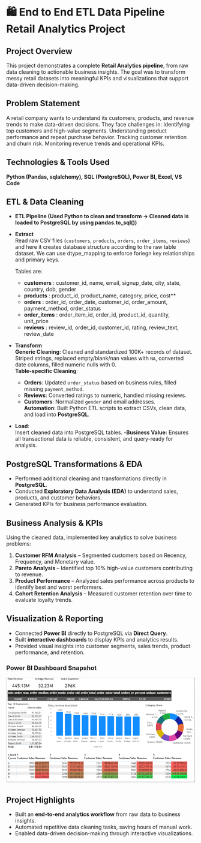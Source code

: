 # 🛍️ End to End ETL Data Pipeline Retail Analytics Project

## Project Overview
This project demonstrates a complete **Retail Analytics pipeline**, from raw data cleaning to actionable business insights. The goal was to transform messy retail datasets into meaningful KPIs and visualizations that support data-driven decision-making.

## Problem Statement
A retail company wants to understand its customers, products, and revenue trends to make data-driven decisions. They face challenges in:
Identifying top customers and high-value segments.
Understanding product performance and repeat purchase behavior.
Tracking customer retention and churn risk.
Monitoring revenue trends and operational KPIs.

## Technologies & Tools Used
**Python (Pandas, sqlalchemy), SQL (PostgreSQL), Power BI, Excel, VS Code**


## ETL & Data Cleaning
- **ETL Pipeline (Used Python to clean and transform → Cleaned data is loaded to PostgreSQL by using pandas.to_sql())**
- **Extract**                                                                                                      
  Read raw CSV files (`customers`, `products`, `orders`, `order_items`, `reviews`) and here it creates database structure according to the raw table dataset. We can use dtype_mapping to enforce foriegn key relationships and primary keys.
        
  Tables are:
    - **customers** : customer_id,	name,	email,	signup_date,	city,	state,	country,	dob,	gender
    - **products** : product_id,	product_name,	category,	price,	cost**
    - **orders** : order_id, order_date,	customer_id,	order_amount,	payment_method,	order_status
    - **order_items** : order_item_id, order_id,	product_id,	quantity,	unit_price
    - **reviews** : review_id, order_id,	customer_id,	rating,	review_text,	review_date

- **Transform**                                                                                                          
 **Generic Cleaning**: Cleaned and standardized  100K+ records of dataset. Striped strings, replaced empty/blank/nan values with `NA`, converted date columns, filled numeric nulls with 0.                                                                
 **Table-specific Cleaning**:
  - **Orders**: Updated `order_status` based on business rules, filled missing `payment_method`.  
  - **Reviews**: Converted ratings to numeric, handled missing reviews.  
  - **Customers**: Normalized `gender` and email addresses.                                                                    
 **Automation**: Built Python ETL scripts to extract CSVs, clean data, and load into **PostgreSQL**.
- **Load**:                                                                                      
 Insert cleaned data into PostgreSQL tables.
-**Business Value:**
Ensures all transactional data is reliable, consistent, and query-ready for analysis.

## PostgreSQL Transformations & EDA
- Performed additional cleaning and transformations directly in **PostgreSQL**.  
- Conducted **Exploratory Data Analysis (EDA)** to understand sales, products, and customer behaviors.  
- Generated KPIs for business performance evaluation.  


## Business Analysis & KPIs
Using the cleaned data, implemented key analytics to solve business problems:

1. **Customer RFM Analysis** – Segmented customers based on Recency, Frequency, and Monetary value.  
2. **Pareto Analysis** – Identified top 10% high-value customers contributing to revenue.  
3. **Product Performance** – Analyzed sales performance across products to identify best and worst performers.  
4. **Cohort Retention Analysis** – Measured customer retention over time to evaluate loyalty trends.

## Visualization & Reporting
- Connected **Power BI** directly to PostgreSQL via **Direct Query**.  
- Built **interactive dashboards** to display KPIs and analytics results.  
- Provided visual insights into customer segments, sales trends, product performance, and retention.
### Power BI Dashboard Snapshot
![Retail Analytics Dashboard](dashboard/DashboardVisualization.png)


## Project Highlights
- Built an **end-to-end analytics workflow** from raw data to business insights.  
- Automated repetitive data cleaning tasks, saving hours of manual work.  
- Enabled data-driven decision-making through interactive visualizations.



